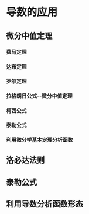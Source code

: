 # 导数的应用

## 微分中值定理

#### 费马定理

#### 达布定理

#### 罗尔定理

#### 拉格朗日公式--微分中值定理

#### 柯西公式


#### 泰勒公式


#### 利用微分学基本定理分析函数


## 洛必达法则


## 泰勒公式


## 利用导数分析函数形态
